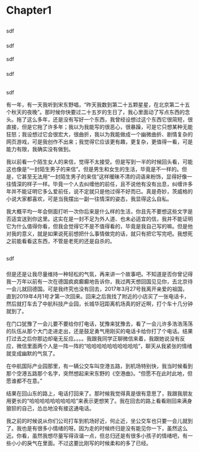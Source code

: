 <link rel="stylesheet" type="text/css" href="../auto-number-title.css" />

# Chapter1

## 
sdf
###
sdf
####
sdf
#####
sdf
######
sdf

有一年，有一天我听到宋东野唱，“昨天我数到第二十五颗星星，在北京第二十五个秋天的夜晚”。那时候你快要过二十五岁的生日了，我心里面动了写点东西的念头。拖了这么多年，还是没有写好一个东西，我曾经设想过这个东西它很简短，很直接，但是它拖了许多年；我以为我能写的很恶心，很暴躁，可是它只想某种无能狂怒；我设想过它会很宏大，很曲折，我以为我能做成一个幽微曲折、剧情复杂的网页游戏，可是我创作不出来；我觉得它应该更有趣，更复杂，更值得一看，可是能力有限，我确实没有做到。

我以前看一个陌生女人的来信，觉得不太接受。但是写到一半的时候回头看，可能这也像是“一封陌生男子的来信”。但是男生和女生的生活，毕竟是不一样的。但是，它甚至无法用“一封陌生男子的来信”这样暧昧不清的词语来粉饰，显得好像一往情深的样子一样。毕竟一个人去纠缠他的前任，且不说他有没有出息，纠缠许多年并不能证明它多么爱前任，说不定就只是他过得不好而已。真是奇妙，茨威格的小说大家都喜欢，可是当我摆出一副一往情深的姿态，我显得这么自私。

我大概平均一年会侧面打听一次你后来是什么样的生活，你且先不要想这些文字是否适宜送到你这里。这实在是一封不足为外人道、也未必适宜的信，我并不能证明它为什么值得你看，但我会觉得它不是不值得看的，毕竟是我自己写的嘛。但是他对我的意义，就是如果说死前想把什么事情做完的话，就只有把它写完吧。我想死之前能看看这东西，不管是老死的还是自杀的。


## 
sdf
###
但是还是让我尽量维持一种轻松的气氛，再来讲一个故事吧。不知道是否你曾记得我一万年以前有一次在德国疯疯癫癫地告诉你，我过两天想回国见见你，去北京待一会儿就回德国。可是我终究也没有回去，2017年3月27号我离开亲爱的祖国，直到2019年4月1号才第一次回来。回来之后我找了附近的小店买了一张电话卡，然后就打车去了中航科技产业园，长城华冠距离机场真的好近啊，打个车十几分钟就到了。

在门口犹豫了一会儿要不要给你打电话，犹豫来犹豫去，看了一会儿许多浩浩荡荡的队伍从那个大门走进走出，还是鼓足勇气用刚买的电话卡给你打了个电话。结果打过去之后你那边却毫无反应。。。。我跟我同学正聊微信来着，我跟她说没有反应，微信里面两个人是一阵一阵的“哈哈哈哈哈哈哈哈哈哈”，聊天从我紧张的情绪就变成幽默的气氛了。

在中航国际产业园那里，有一辆公交车叫空港五路，到机场特别快，我当时候看到那个空港五路那个名字，突然想起来宋东野的《空港曲》。“但愿不在此时此地，但愿谁都不在意。”

结果在回山东的路上，电话打回来了。那时候我觉得真是很有意思了，我跟我朋友用更长的“哈哈哈哈哈哈哈哈哈”来表示更想笑了。我在回去的路上看看刚回来满身狼狈的自己，怂怂地没有接这通电话。

我之前的时候说从你们公司打车到机场好近，何止近，坐公交车也只要一会儿就到了。我也是有很多小情绪的呀。因为走的时候终归是没有能见你一下，虽然这么近。你看，虽然我想尽量写得诙谐一点，但总归还是有很多小孩子的情绪吧，有一些小小的戾气在里面。不过这要比刚写的时候柔和的多了已经。

